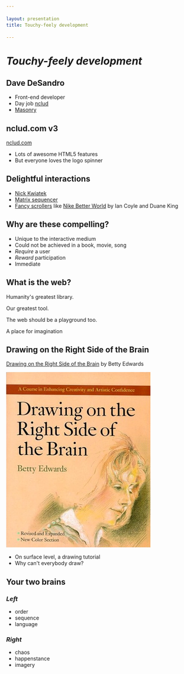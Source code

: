 ```yaml
---

layout: presentation
title: Touchy-feely development

---
```


# _Touchy-feely development_

## Dave DeSandro

+ Front-end developer
+ Day job [nclud](http://nclud.com)
+ [Masonry](http://masonry.desandro.com)

## nclud.com v3

[nclud.com](nclud3)

+ Lots of awesome HTML5 features
+ But everyone loves the logo spinner

## Delightful interactions

+ [Nick Kwiatek](sites/nkwaitek.html)
+ [Matrix sequencer](sites/Matrix.swf)
+ [Fancy scrollers](http://delicious.com/desandro/fancyscrolling) like [Nike Better World](sites/nikebetterworld.html) by Ian Coyle and Duane King

## Why are these compelling?

+ Unique to the interactive medium
+ Could not be achieved in a book, movie, song
+ _Require_ a user
+ _Reward_ participation
+ Immediate

## What is the web?

Humanity's greatest library.

Our greatest tool.

The web should be a playground too.

A place for imagination

## Drawing on the Right Side of the Brain

[Drawing on the Right Side of the Brain](http://www.amazon.com/Drawing-Right-Brain-Betty-Edwards/dp/0874775132) by Betty Edwards

![Drawing on the Right Side of the Brain](img/drawing.jpg)

+ On surface level, a drawing tutorial
+ Why can't everybody draw?

## Your two brains

<div class="two-col">

  <div class="col">
    <h3><em>Left</em></h3>
    <ul>
      <li>order</li>
      <li>sequence</li>
      <li>language</li>
    </ul>
  </div>

  <div class="col">
    <h3><em>Right</em></h3>
    <ul>
      <li>chaos</li>
      <li>happenstance</li>
      <li>imagery</li>
    </ul>
   </div>

</div>

